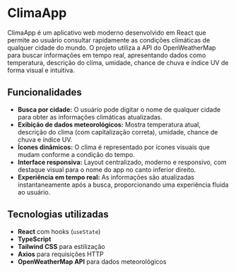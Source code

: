 # ClimaApp

ClimaApp é um aplicativo web moderno desenvolvido em React que permite ao usuário consultar rapidamente as condições climáticas de qualquer cidade do mundo. O projeto utiliza a API do OpenWeatherMap para buscar informações em tempo real, apresentando dados como temperatura, descrição do clima, umidade, chance de chuva e índice UV de forma visual e intuitiva.

## Funcionalidades

- **Busca por cidade:** O usuário pode digitar o nome de qualquer cidade para obter as informações climáticas atualizadas.
- **Exibição de dados meteorológicos:** Mostra temperatura atual, descrição do clima (com capitalização correta), umidade, chance de chuva e índice UV.
- **Ícones dinâmicos:** O clima é representado por ícones visuais que mudam conforme a condição do tempo.
- **Interface responsiva:** Layout centralizado, moderno e responsivo, com destaque visual para o nome do app no canto inferior direito.
- **Experiência em tempo real:** As informações são atualizadas instantaneamente após a busca, proporcionando uma experiência fluida ao usuário.

## Tecnologias utilizadas

- **React** com hooks (`useState`)
- **TypeScript**
- **Tailwind CSS** para estilização
- **Axios** para requisições HTTP
- **OpenWeatherMap API** para dados meteorológicos
